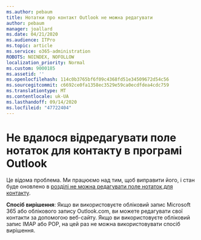 ```yaml
---
ms.author: pebaum
title: Нотатки про контакт Outlook не можна редагувати
author: pebaum
manager: joallard
ms.date: 04/21/2020
ms.audience: ITPro
ms.topic: article
ms.service: o365-administration
ROBOTS: NOINDEX, NOFOLLOW
localization_priority: Normal
ms.custom: 9000185
ms.assetid: ''
ms.openlocfilehash: 114c0b3765bf6f09c4368fd51e34509672d54c56
ms.sourcegitcommit: c6692ce0fa1358ec3529e59ca0ecdfdea4cdc759
ms.translationtype: MT
ms.contentlocale: uk-UA
ms.lasthandoff: 09/14/2020
ms.locfileid: "47722404"
---
```

# <a name="cant-edit-the-notes-field-for-a-contact-in-outlook"></a>Не вдалося відредагувати поле нотаток для контакту в програмі Outlook
Це відома проблема. Ми працюємо над тим, щоб виправити його, і стан буде оновлено в [розділі не можна редагувати поле нотаток для контакту](https://support.office.com/article/fb8394ce-04ce-48b5-bae4-be46f77f10fe).

**Спосіб вирішення**: Якщо ви використовуєте обліковий запис Microsoft 365 або облікового запису Outlook.com, ви можете редагувати свої контакти за допомогою веб-сайту. Якщо ви використовуєте обліковий запис IMAP або POP, на цей раз не можна використовувати спосіб вирішення.